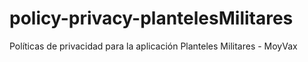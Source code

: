 # policy-privacy-plantelesMilitares
Políticas de privacidad para la aplicación Planteles Militares - MoyVax
